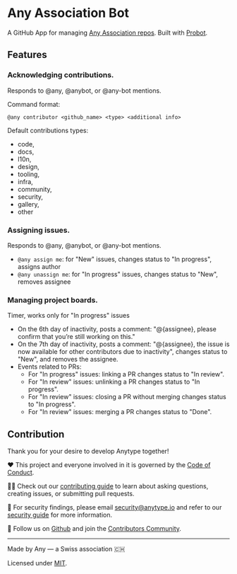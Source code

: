 # Any Association Bot

A GitHub App for managing [Any Association repos](https://github.com/anyproto). Built with [Probot](https://github.com/probot/probot).

## Features

### Acknowledging contributions.

Responds to @any, @anybot, or @any-bot mentions.

Command format:

```
@any contributor <github_name> <type> <additional info>
```

Default contributions types:

- code,
- docs,
- l10n,
- design,
- tooling,
- infra,
- community,
- security,
- gallery,
- other

### Assigning issues.

Responds to @any, @anybot, or @any-bot mentions.

- `@any assign me`: for "New" issues, changes status to "In progress", assigns author
- `@any unassign me`: for "In progress" issues, changes status to "New", removes assignee

### Managing project boards.

Timer, works only for "In progress" issues

- On the 6th day of inactivity, posts a comment: "@{assignee}, please confirm that you’re still working on this."
- On the 7th day of inactivity, posts a comment: "@{assignee}, the issue is now available for other contributors due to inactivity", changes status to "New", and removes the assignee.
- Events related to PRs:
  - For "In progress" issues: linking a PR changes status to "In review".
  - For "In review" issues: unlinking a PR changes status to "In progress".
  - For "In review" issues: closing a PR without merging changes status to "In progress".
  - For "In review" issues: merging a PR changes status to "Done".

## Contribution

Thank you for your desire to develop Anytype together!

❤️ This project and everyone involved in it is governed by the [Code of Conduct](docs/CODE_OF_CONDUCT.md).

🧑‍💻 Check out our [contributing guide](docs/CONTRIBUTING.md) to learn about asking questions, creating issues, or submitting pull requests.

🫢 For security findings, please email [security@anytype.io](mailto:security@anytype.io) and refer to our [security guide](docs/SECURITY.md) for more information.

🤝 Follow us on [Github](https://github.com/anyproto) and join the [Contributors Community](https://github.com/orgs/anyproto/discussions).

---

Made by Any — a Swiss association 🇨🇭

Licensed under [MIT](./LICENSE.md).
